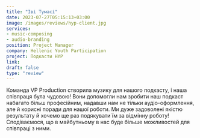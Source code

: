 ```yaml
---
title: "Іві Тумасі"
date: 2023-07-27T05:15:13+03:00
image: /images/reviews/hyp-client.jpg
services:
- music-composing
- audio-branding
position: Project Manager
company: Hellenic Youth Participation
project: Подкасти HYP
link:
draft: false
type: "review"
---
```


Команда VP Production створила музику для нашого подкасту, і наша співпраця була чудовою! Вони допомогли нам зробити наш подкаст набагато більш професійним, надавши нам не тільки аудіо-оформлення, але й корисні поради для нашої роботи. Ми дуже задоволені якістю результату й хочемо ще раз подякувати їм за відмінну роботу! Сподіваємося, що в майбутньому в нас буде більше можливостей для співпраці з ними.